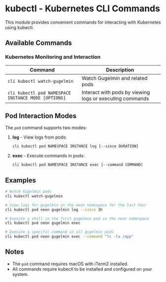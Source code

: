 # kubectl - Kubernetes CLI Commands

This module provides convenient commands for interacting with Kubernetes using
kubectl.

## Available Commands

### Kubernetes Monitoring and Interaction

| Command | Description |
|---------|-------------|
| `cli kubectl watch-gugelmin` | Watch Gugelmin and related pods |
| `cli kubectl pod NAMESPACE INSTANCE MODE [OPTIONS]` | Interact with pods by viewing logs or executing commands |

## Pod Interaction Modes

The `pod` command supports two modes:

1. **log** - View logs from pods:

   ```bash
   cli kubectl pod NAMESPACE INSTANCE log [--since DURATION]
   ```

2. **exec** - Execute commands in pods:

   ```bash
   cli kubectl pod NAMESPACE INSTANCE exec [--command COMMAND]
   ```

## Examples

```bash
# Watch Gugelmin pods
cli kubectl watch-gugelmin

# View logs for gugelmin in the neon namespace for the last hour
cli kubectl pod neon gugelmin log --since 1h

# Execute a shell in the first gugelmin pod in the neon namespace
cli kubectl pod neon gugelmin exec

# Execute a specific command in all gugelmin pods
cli kubectl pod neon gugelmin exec --command "ls -la /app"
```

## Notes

- The `pod` command requires macOS with iTerm2 installed.
- All commands require kubectl to be installed and configured on your system.

